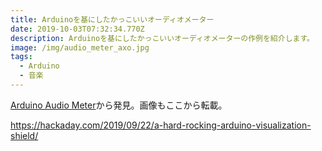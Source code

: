 ```yaml
---
title: Arduinoを基にしたかっこいいオーディオメーター
date: 2019-10-03T07:32:34.770Z
description: Arduinoを基にしたかっこいいオーディオメーターの作例を紹介します。
image: /img/audio_meter_axo.jpg
tags:
  - Arduino
  - 音楽
---
```

[Arduino Audio Meter](https://www.electrosmash.com/arduino-audio-meter)から発見。画像もここから転載。

https://hackaday.com/2019/09/22/a-hard-rocking-arduino-visualization-shield/
